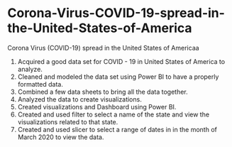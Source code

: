 # Corona-Virus-COVID-19-spread-in-the-United-States-of-America
Corona Virus (COVID-19) spread in the United States of Americaa
1. Acquired a good data set for COVID - 19 in United States of America to analyze.
2. Cleaned and modeled the data set using Power BI to have a properly formatted data.
3. Combined a few data sheets to bring all the data together.
4. Analyzed the data to create visualizations.
5. Created visualizations and Dashboard using Power BI.
6. Created and used filter to select a name of the state and view the visualizations related to that
state.
7. Created and used slicer to select a range of dates in in the month of March 2020 to view the data.
